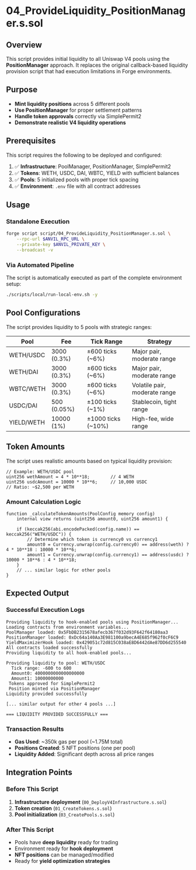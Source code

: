 # 04_ProvideLiquidity_PositionManager.s.sol

## Overview

This script provides initial liquidity to all Uniswap V4 pools using the **PositionManager** approach. It replaces the original callback-based liquidity provision script that had execution limitations in Forge environments.

## Purpose

- **Mint liquidity positions** across 5 different pools
- **Use PositionManager** for proper settlement patterns
- **Handle token approvals** correctly via SimplePermit2
- **Demonstrate realistic V4 liquidity operations**

## Prerequisites

This script requires the following to be deployed and configured:

1. ✅ **Infrastructure**: PoolManager, PositionManager, SimplePermit2
2. ✅ **Tokens**: WETH, USDC, DAI, WBTC, YIELD with sufficient balances
3. ✅ **Pools**: 5 initialized pools with proper tick spacing
4. ✅ **Environment**: `.env` file with all contract addresses

## Usage

### Standalone Execution
```bash
forge script script/04_ProvideLiquidity_PositionManager.s.sol \
    --rpc-url $ANVIL_RPC_URL \
    --private-key $ANVIL_PRIVATE_KEY \
    --broadcast -v
```

### Via Automated Pipeline
The script is automatically executed as part of the complete environment setup:
```bash
./scripts/local/run-local-env.sh -y
```

## Pool Configurations

The script provides liquidity to 5 pools with strategic ranges:

| Pool | Fee | Tick Range | Strategy |
|------|-----|------------|----------|
| WETH/USDC | 3000 (0.3%) | ±600 ticks (~6%) | Major pair, moderate range |
| WETH/DAI | 3000 (0.3%) | ±600 ticks (~6%) | Major pair, moderate range |  
| WBTC/WETH | 3000 (0.3%) | ±600 ticks (~6%) | Volatile pair, moderate range |
| USDC/DAI | 500 (0.05%) | ±100 ticks (~1%) | Stablecoin, tight range |
| YIELD/WETH | 10000 (1%) | ±1000 ticks (~10%) | High-fee, wide range |

## Token Amounts

The script uses realistic amounts based on typical liquidity provision:

```solidity
// Example: WETH/USDC pool
uint256 wethAmount = 4 * 10**18;        // 4 WETH
uint256 usdcAmount = 10000 * 10**6;     // 10,000 USDC
// Ratio: ~$2,500 per WETH
```

### Amount Calculation Logic
```solidity
function _calculateTokenAmounts(PoolConfig memory config) 
    internal view returns (uint256 amount0, uint256 amount1) {
    
    if (keccak256(abi.encodePacked(config.name)) == keccak256("WETH/USDC")) {
        // Determine which token is currency0 vs currency1
        amount0 = Currency.unwrap(config.currency0) == address(weth) ? 4 * 10**18 : 10000 * 10**6;
        amount1 = Currency.unwrap(config.currency1) == address(usdc) ? 10000 * 10**6 : 4 * 10**18;
    }
    // ... similar logic for other pools
}
```

## Expected Output

### Successful Execution Logs
```
Providing liquidity to hook-enabled pools using PositionManager...
Loading contracts from environment variables...
PoolManager loaded: 0x5FbDB2315678afecb367f032d93F642f64180aa3
PositionManager loaded: 0xDc64a140Aa3E981100a9becA4E685f962f0cF6C9
YieldMaximizerHook loaded: 0x429051c72d815C038aE8D6442dAe87DD6d255540
All contracts loaded successfully
Providing liquidity to all hook-enabled pools...

Providing liquidity to pool: WETH/USDC
  Tick range: -600 to 600
  Amount0: 4000000000000000000
  Amount1: 10000000000
 Tokens approved for SimplePermit2
 Position minted via PositionManager
Liquidity provided successfully

[... similar output for other 4 pools ...]

=== LIQUIDITY PROVIDED SUCCESSFULLY ===
```

### Transaction Results
- **Gas Used**: ~350k gas per pool (~1.75M total)
- **Positions Created**: 5 NFT positions (one per pool)
- **Liquidity Added**: Significant depth across all price ranges


## Integration Points

### Before This Script
1. **Infrastructure deployment** (`00_DeployV4Infrastructure.s.sol`)
2. **Token creation** (`01_CreateTokens.s.sol`)  
3. **Pool initialization** (`03_CreatePools.s.sol`)

### After This Script
- Pools have **deep liquidity** ready for trading
- Environment ready for **hook deployment**
- **NFT positions** can be managed/modified
- Ready for **yield optimization strategies**
